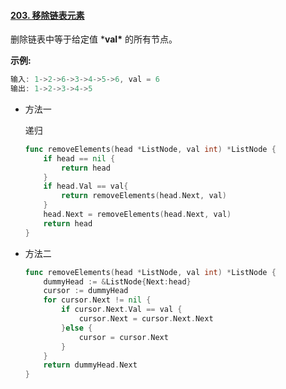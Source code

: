 #### [203. 移除链表元素](https://leetcode-cn.com/problems/remove-linked-list-elements/)

删除链表中等于给定值 ***val\*** 的所有节点。

**示例:**

```js
输入: 1->2->6->3->4->5->6, val = 6
输出: 1->2->3->4->5
```

- 方法一 

  递归

  ```go
  func removeElements(head *ListNode, val int) *ListNode {
      if head == nil {
          return head
      }
      if head.Val == val{
          return removeElements(head.Next, val)
      }
      head.Next = removeElements(head.Next, val)
      return head
  }
  ```

- 方法二

  ```go
  func removeElements(head *ListNode, val int) *ListNode {
      dummyHead := &ListNode{Next:head}
      cursor := dummyHead
      for cursor.Next != nil {
          if cursor.Next.Val == val {
              cursor.Next = cursor.Next.Next
          }else {
              cursor = cursor.Next
          }
      }
      return dummyHead.Next
  }
  ```